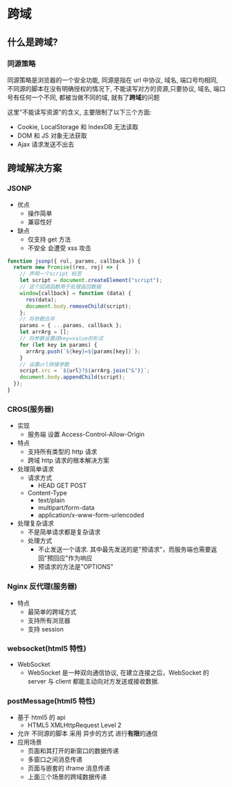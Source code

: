# 跨域

## 什么是跨域?

### 同源策略

同源策略是浏览器的一个安全功能, 同源是指在 url 中协议, 域名, 端口号均相同, 不同源的脚本在没有明确授权的情况下, 不能读写对方的资源,只要协议, 域名, 端口号有任何一个不同, 都被当做不同的域, 就有了**跨域**的问题

这里"不能读写资源"的含义, 主要限制了以下三个方面:

- Cookie, LocalStorage 和 IndexDB 无法读取
- DOM 和 JS 对象无法获取
- Ajax 请求发送不出去

## 跨域解决方案

### JSONP

- 优点
  - 操作简单
  - 兼容性好
- 缺点
  - 仅支持 get 方法
  - 不安全 会遭受 xss 攻击

```js
function jsonp({ rul, params, callback }) {
  return new Promise((res, rej) => {
    // 声明一个script 标签
    let script = document.createElement("script");
    // 这个回调函数用于处理返回数据
    window[callback] = function (data) {
      res(data);
      document.body.removeChild(script);
    };
    // 将参数合并
    params = { ...params, callback };
    let arrArg = [];
    // 将参数设置成key=value的形式
    for (let key in params) {
      arrArg.push(`${key}=${params[key]}`);
    }
    // 设置url拼接参数
    script.src = `${url}?${arrArg.join("&")}`;
    document.body.appendChild(script);
  });
}
```

### CROS(服务器)

- 实现
  - 服务端 设置 Access-Control-Allow-Origin
- 特点
  - 支持所有类型的 http 请求
  - 跨域 http 请求的根本解决方案
- 处理简单请求
  - 请求方式
    - HEAD GET POST
  - Content-Type
    - text/plain
    - multipart/form-data
    - application/x-www-form-urlencoded
- 处理复杂请求
  - 不是简单请求都是复杂请求
  - 处理方式
    - 不止发送一个请求. 其中最先发送的是"预请求"，而服务端也需要返回"预回应"作为响应
    - 预请求的方法是"OPTIONS"

### Nginx 反代理(服务器)

- 特点
  - 最简单的跨域方式
  - 支持所有浏览器
  - 支持 session

### websocket(html5 特性)

- WebSocket
  - WebSocket 是一种双向通信协议, 在建立连接之后，WebSocket 的 server 与 client 都能主动向对方发送或接收数据.

### postMessage(html5 特性)

- 基于 html5 的 api
  - HTML5 XMLHttpRequest Level 2
- 允许 不同源的脚本 采用 异步的方式 进行**有限**的通信
- 应用场景
  - 页面和其打开的新窗口的数据传递
  - 多窗口之间消息传递
  - 页面与嵌套的 iframe 消息传递
  - 上面三个场景的跨域数据传递
